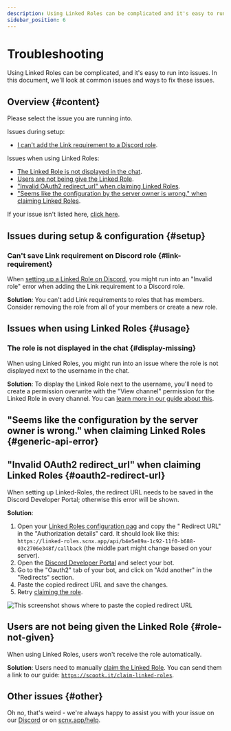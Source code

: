 ```yaml
---
description: Using Linked Roles can be complicated and it's easy to run into issues.
sidebar_position: 6
---
```


# Troubleshooting

Using Linked Roles can be complicated, and it's easy to run into issues. In this document, we'll look at common issues
and ways to fix these issues.

## Overview {#content}

Please select the issue you are running into.

Issues during setup:

* [I can't add the Link requirement to a Discord role](#link-requirement).

Issues when using Linked Roles:

* [The Linked Role is not displayed in the chat](#display-missing).
* [Users are not being give the Linked Role](#role-not-given).
* ["Invalid OAuth2 redirect_url" when claiming Linked Roles](#oauth2-redirect-url).
* ["Seems like the configuration by the server owner is wrong." when claiming Linked Roles](#generic-api-error).

If your issue isn't listed here, [click here](#other).

## Issues during setup & configuration {#setup}

### Can't save Link requirement on Discord role {#link-requirement}

When [setting up a Linked Role on Discord](./role-managment#linked-role-on-discord), you might run into an "Invalid
role" error when adding the Link requirement to a Discord role.

**Solution**: You can't add Link requirements to roles that has members. Consider removing the role from all of your
members or create a new role.

## Issues when using Linked Roles {#usage}

### The role is not displayed in the chat {#display-missing}

When using Linked Roles, you might run into an issue where the role is not displayed next to the username in the chat.

**Solution**: To display the Linked Role next to the username, you'll need to create a permission overwrite with the
"View channel" permission for the Linked Role in every channel. You
can [learn more in our guide about this](./role-managment#display-in-chat).

## "Seems like the configuration by the server owner is wrong." when claiming Linked Roles {#generic-api-error}



## "Invalid OAuth2 redirect_url" when claiming Linked Roles {#oauth2-redirect-url}

When setting up Linked-Roles, the redirect URL needs to be saved in the Discord Developer Portal; otherwise this error
will be shown.

**Solution**:

1. Open your [Linked Roles configuration pag](https://scnx.app/glink?page=linked-roles/configuration) and copy the "
   Redirect URL" in the "Authorization details" card. It should look like this:
   `https://linked-roles.scnx.app/api/b4e5e89a-1c92-11f0-b688-03c2706e348f/callback` (the middle part might change based
   on
   your server).
2. Open the [Discord Developer Portal](https://discord.com/developers/applications) and select your bot.
3. Go to the "Oauth2" tab of your bot, and click on "Add another" in the "Redirects" section.
4. Paste the copied redirect URL and save the changes.
5. Retry [claiming the role](./claim-roles).

![This screenshot shows where to paste the copied redirect URL](@site/docs/assets/linked-roles/setup/enter-redirect-url.webp)

## Users are not being given the Linked Role {#role-not-given}

When using Linked Roles, users won't receive the role automatically.

**Solution**: Users need to manually [claim the Linked Role](./claim-roles). You can send them a link to our guide: [
`https://scootk.it/claim-linked-roles`](https://scootk.it/claim-linked-roles).

## Other issues {#other}

Oh no, that's weird - we're always happy to assist you with your issue on our [Discord](https://scootk.it/dc-en) or
on [scnx.app/help](https://scnx.app/help).